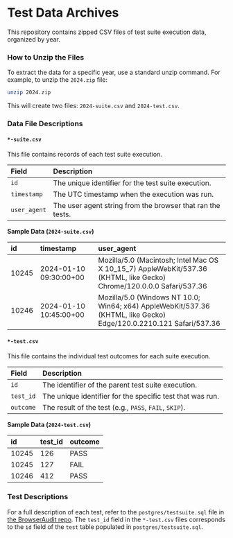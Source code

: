 # Test Data Archives

This repository contains zipped CSV files of test suite execution data, organized by year.

### How to Unzip the Files

To extract the data for a specific year, use a standard unzip command. For example, to unzip the `2024.zip` file:

```bash
unzip 2024.zip
```

This will create two files: `2024-suite.csv` and `2024-test.csv`.

### Data File Descriptions

#### `*-suite.csv`

This file contains records of each test suite execution.

| **Field**    | **Description**                                            |
| :----------- | :--------------------------------------------------------- |
| `id`         | The unique identifier for the test suite execution.        |
| `timestamp`  | The UTC timestamp when the execution was run.              |
| `user_agent` | The user agent string from the browser that ran the tests. |

**Sample Data (`2024-suite.csv`)**

| **id** | **timestamp**          | **user_agent**                                                                                                        |
| :----- | :--------------------- | :-------------------------------------------------------------------------------------------------------------------- |
| 10245  | 2024-01-10 09:30:00+00 | Mozilla/5.0 (Macintosh; Intel Mac OS X 10_15_7) AppleWebKit/537.36 (KHTML, like Gecko) Chrome/120.0.0.0 Safari/537.36 |
| 10246  | 2024-01-10 10:45:00+00 | Mozilla/5.0 (Windows NT 10.0; Win64; x64) AppleWebKit/537.36 (KHTML, like Gecko) Edge/120.0.2210.121 Safari/537.36    |

#### `*-test.csv`

This file contains the individual test outcomes for each suite execution.

| **Field** | **Description**                                           |
| :-------- | :-------------------------------------------------------- |
| `id`      | The identifier of the parent test suite execution.        |
| `test_id` | The unique identifier for the specific test that was run. |
| `outcome` | The result of the test (e.g., `PASS`, `FAIL`, `SKIP`).    |

**Sample Data (`2024-test.csv`)**

| **id** | **test_id** | **outcome** |
| :----- | :---------- | :---------- |
| 10245  | 126         | PASS        |
| 10245  | 127         | FAIL        |
| 10246  | 412         | PASS        |

### Test Descriptions

For a full description of each test, refer to the `postgres/testsuite.sql` file in [the BrowserAudit repo](https://github.com/browseraudit/browseraudit). The `test_id` field in the `*-test.csv` files corresponds to the `id` field of the `test` table populated in `postgres/testsuite.sql`.
